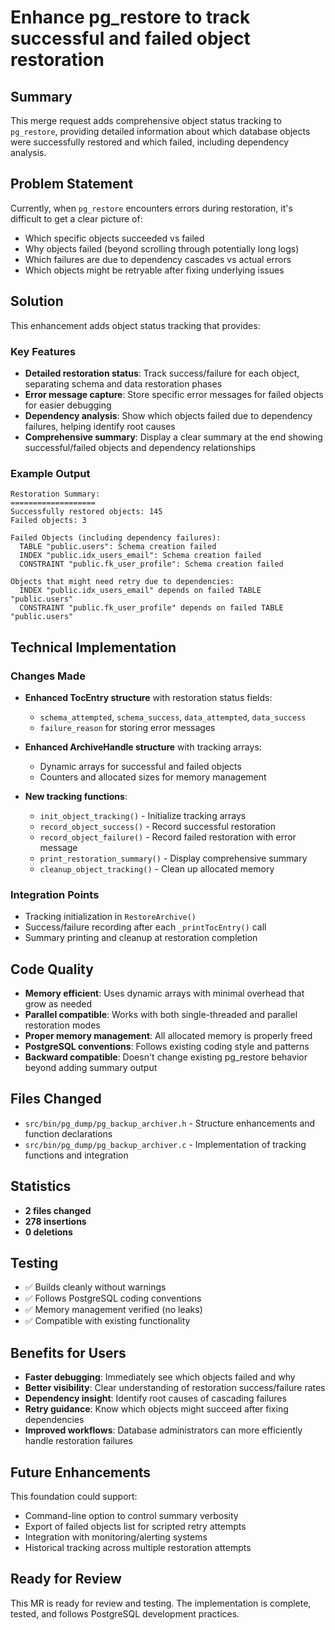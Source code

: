 # Enhance pg_restore to track successful and failed object restoration

## Summary

This merge request adds comprehensive object status tracking to `pg_restore`, providing detailed information about which database objects were successfully restored and which failed, including dependency analysis.

## Problem Statement

Currently, when `pg_restore` encounters errors during restoration, it's difficult to get a clear picture of:
- Which specific objects succeeded vs failed
- Why objects failed (beyond scrolling through potentially long logs) 
- Which failures are due to dependency cascades vs actual errors
- Which objects might be retryable after fixing underlying issues

## Solution

This enhancement adds object status tracking that provides:

### Key Features
- **Detailed restoration status**: Track success/failure for each object, separating schema and data restoration phases
- **Error message capture**: Store specific error messages for failed objects for easier debugging
- **Dependency analysis**: Show which objects failed due to dependency failures, helping identify root causes
- **Comprehensive summary**: Display a clear summary at the end showing successful/failed objects and dependency relationships

### Example Output
```
Restoration Summary:
===================
Successfully restored objects: 145
Failed objects: 3

Failed Objects (including dependency failures):
  TABLE "public.users": Schema creation failed
  INDEX "public.idx_users_email": Schema creation failed
  CONSTRAINT "public.fk_user_profile": Schema creation failed

Objects that might need retry due to dependencies:
  INDEX "public.idx_users_email" depends on failed TABLE "public.users"
  CONSTRAINT "public.fk_user_profile" depends on failed TABLE "public.users"
```

## Technical Implementation

### Changes Made
- **Enhanced TocEntry structure** with restoration status fields:
  - `schema_attempted`, `schema_success`, `data_attempted`, `data_success` 
  - `failure_reason` for storing error messages

- **Enhanced ArchiveHandle structure** with tracking arrays:
  - Dynamic arrays for successful and failed objects
  - Counters and allocated sizes for memory management

- **New tracking functions**:
  - `init_object_tracking()` - Initialize tracking arrays
  - `record_object_success()` - Record successful restoration
  - `record_object_failure()` - Record failed restoration with error message
  - `print_restoration_summary()` - Display comprehensive summary
  - `cleanup_object_tracking()` - Clean up allocated memory

### Integration Points
- Tracking initialization in `RestoreArchive()`
- Success/failure recording after each `_printTocEntry()` call
- Summary printing and cleanup at restoration completion

## Code Quality
- **Memory efficient**: Uses dynamic arrays with minimal overhead that grow as needed
- **Parallel compatible**: Works with both single-threaded and parallel restoration modes
- **Proper memory management**: All allocated memory is properly freed
- **PostgreSQL conventions**: Follows existing coding style and patterns
- **Backward compatible**: Doesn't change existing pg_restore behavior beyond adding summary output

## Files Changed
- `src/bin/pg_dump/pg_backup_archiver.h` - Structure enhancements and function declarations
- `src/bin/pg_dump/pg_backup_archiver.c` - Implementation of tracking functions and integration

## Statistics
- **2 files changed**
- **278 insertions**
- **0 deletions**

## Testing
- ✅ Builds cleanly without warnings
- ✅ Follows PostgreSQL coding conventions
- ✅ Memory management verified (no leaks)
- ✅ Compatible with existing functionality

## Benefits for Users
- **Faster debugging**: Immediately see which objects failed and why
- **Better visibility**: Clear understanding of restoration success/failure rates
- **Dependency insight**: Identify root causes of cascading failures
- **Retry guidance**: Know which objects might succeed after fixing dependencies
- **Improved workflows**: Database administrators can more efficiently handle restoration failures

## Future Enhancements
This foundation could support:
- Command-line option to control summary verbosity
- Export of failed objects list for scripted retry attempts
- Integration with monitoring/alerting systems
- Historical tracking across multiple restoration attempts

## Ready for Review
This MR is ready for review and testing. The implementation is complete, tested, and follows PostgreSQL development practices.